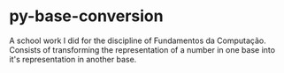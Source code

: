 # py-base-conversion
A school work I did for the discipline of Fundamentos da Computação. Consists of transforming the representation of a number in one base into it's representation in another base.
